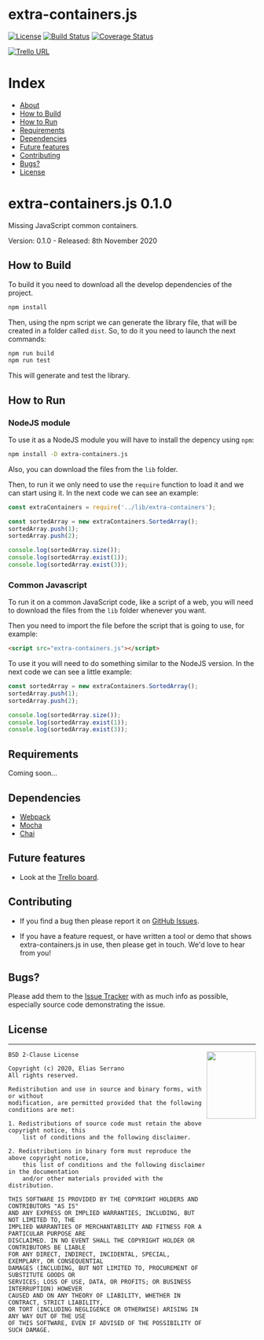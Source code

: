 # extra-containers.js

[![License](https://img.shields.io/badge/license-BSD--2%20clause-blue.svg)](https://github.com/feserr/extra-containers.js#license)
[![Build Status](https://travis-ci.org/feserr/extra-containers.js.svg?branch=master)](https://travis-ci.org/feserr/extra-containers.js)
[![Coverage Status](https://coveralls.io/repos/github/feserr/extra-containers.js/badge.svg?branch=js_lib)](https://coveralls.io/github/feserr/extra-containers.js?branch=js_lib)

[![Trello URL](https://img.shields.io/badge/trello-extracontainers.js-green.svg?longCache=true&style=for-the-badge)](https://trello.com/b/tuCBurqH)

# Index

- [About](#about)
- [How to Build](#how-to-build)
- [How to Run](#how-to-run)
- [Requirements](#requirements)
- [Dependencies](#dependencies)
- [Future features](#future)
- [Contributing](#contributing)
- [Bugs?](#bugs)
- [License](#license)

<a name="about"></a>

# extra-containers.js 0.1.0

Missing JavaScript common containers.

Version: 0.1.0 - Released: 8th November 2020

<a name="how-to-build"></a>

## How to Build

To build it you need to download all the develop dependencies of the project.

```bash
npm install
```

Then, using the npm script we can generate the library file, that will be created
in a folder called `dist`. So, to do it you need to launch the next commands:

```bash
npm run build
npm run test
```

This will generate and test the library.

<a name="how-to-run"></a>

## How to Run

### NodeJS module

To use it as a NodeJS module you will have to install the depency using `npm`:
```bash
npm install -D extra-containers.js
```

Also, you can download the files from the `lib` folder.

Then, to run it we only need to use the `require` function to load it and we
can start using it. In the next code we can see an example:

```js
const extraContainers = require('../lib/extra-containers');

const sortedArray = new extraContainers.SortedArray();
sortedArray.push(1);
sortedArray.push(2);

console.log(sortedArray.size());
console.log(sortedArray.exist(1));
console.log(sortedArray.exist(3));
```

### Common Javascript

To run it on a common JavaScript code, like a script of a web, you will need
to download the files from the `lib` folder whenever you want.

Then you need to import the file before the script that is going to use, for
example:

```html
<script src="extra-containers.js"></script>
```

To use it you will need to do something similar to the NodeJS
version. In the next code we can see a little example:

```js
const sortedArray = new extraContainers.SortedArray();
sortedArray.push(1);
sortedArray.push(2);

console.log(sortedArray.size());
console.log(sortedArray.exist(1));
console.log(sortedArray.exist(3));
```

<a name="requirements"></a>

## Requirements

Coming soon...

<a name="dependencies"></a>

## Dependencies

- [Webpack](https://webpack.js.org)
- [Mocha](https://github.com/mochajs/mocha)
- [Chai](https://github.com/chaijs/chai)

<a name="future"></a>

## Future features

- Look at the [Trello board](https://trello.com/b/tuCBurqH).

<a name="contributing"></a>

## Contributing

- If you find a bug then please report it on [GitHub Issues][issues].

- If you have a feature request, or have written a tool or demo that shows extra-containers.js in use, then please get in touch. We'd love to hear from you!

<a name="bugs"></a>

## Bugs?

Please add them to the [Issue Tracker][issues] with as much info as possible, especially source code demonstrating the issue.

<a name="license"></a>

## License

---

<a href="http://opensource.org/licenses/BSD-2-Clause" target="_blank">
<img align="right" width="100" height="137"
 src="https://opensource.org/files/OSI_Approved_License.png">
</a>

    BSD 2-Clause License

    Copyright (c) 2020, Elias Serrano
    All rights reserved.

    Redistribution and use in source and binary forms, with or without
    modification, are permitted provided that the following conditions are met:

    1. Redistributions of source code must retain the above copyright notice, this
    	list of conditions and the following disclaimer.

    2. Redistributions in binary form must reproduce the above copyright notice,
    	this list of conditions and the following disclaimer in the documentation
    	and/or other materials provided with the distribution.

    THIS SOFTWARE IS PROVIDED BY THE COPYRIGHT HOLDERS AND CONTRIBUTORS "AS IS"
    AND ANY EXPRESS OR IMPLIED WARRANTIES, INCLUDING, BUT NOT LIMITED TO, THE
    IMPLIED WARRANTIES OF MERCHANTABILITY AND FITNESS FOR A PARTICULAR PURPOSE ARE
    DISCLAIMED. IN NO EVENT SHALL THE COPYRIGHT HOLDER OR CONTRIBUTORS BE LIABLE
    FOR ANY DIRECT, INDIRECT, INCIDENTAL, SPECIAL, EXEMPLARY, OR CONSEQUENTIAL
    DAMAGES (INCLUDING, BUT NOT LIMITED TO, PROCUREMENT OF SUBSTITUTE GOODS OR
    SERVICES; LOSS OF USE, DATA, OR PROFITS; OR BUSINESS INTERRUPTION) HOWEVER
    CAUSED AND ON ANY THEORY OF LIABILITY, WHETHER IN CONTRACT, STRICT LIABILITY,
    OR TORT (INCLUDING NEGLIGENCE OR OTHERWISE) ARISING IN ANY WAY OUT OF THE USE
    OF THIS SOFTWARE, EVEN IF ADVISED OF THE POSSIBILITY OF SUCH DAMAGE.

[issues]: https://github.com/feserr/extra-containers.js/issues
